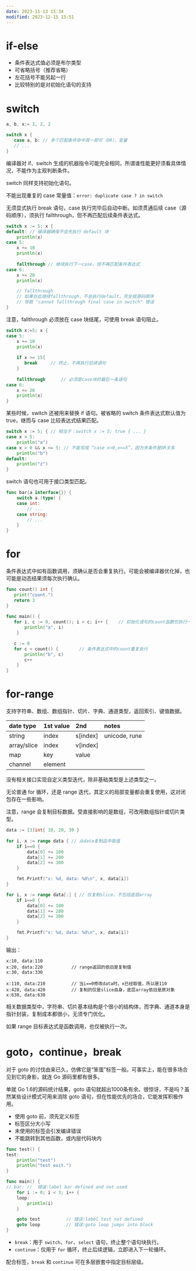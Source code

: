 ```yaml
---
date: 2023-11-13 15:34
modified: 2023-12-15 15:51
---
```


# if-else
- 条件表达式值必须是布尔类型
- 可省略括号（推荐省略）
- 左花括号不能另起一行
- 比较特别的是对初始化语句的支持

# switch
```go
a, b, x:= 1, 2, 2

switch x {
   case a, b: // 多个匹配条件命中其一即可（OR），变量
   // ...
}
```

编译器对 if、switch 生成的机器指令可能完全相同，所谓谁性能更好须看具体情况，不能作为主观判断条件。

switch 同样支持初始化语句。

不能出现重复的 case 常量值：`error: duplicate case ? in switch`

无须显式执行 break 语句，case 执行完毕后自动中断。如须贯通后续 case（源码顺序），须执行 fallthrough，但不再匹配后续条件表达式。
```go
switch x := 5; x { 
default: // 编译器确保不会先执行 default 块
	println(x) 
case 5: 
	x += 10
	println(x) 
	
	fallthrough // 继续执行下一case，但不再匹配条件表达式 
case 6:         
	x += 20      
	println(x) 

	// fallthrough
	// 如果在此继续fallthrough，不会执行default，完全按源码顺序
	// 导致 "cannot fallthrough final case in switch" 错误
}
```

注意，fallthrough 必须放在 case 块结尾，可使用 break 语句阻止。
```go
switch x:=5; x { 
case 5: 
	x += 10
	println(x) 
	
	if x >= 15{ 
	   break     // 终止，不再执行后续语句 
	} 
	
	fallthrough      // 必须是case块的最后一条语句 
case 6: 
	x += 20
	println(x) 
}
```

某些时候，switch 还被用来替换 if 语句。被省略的 switch 条件表达式默认值为 true，继而与 case 比较表达式结果匹配。
```go
switch x := 5; { // 相当于：switch x := 5; true { ... }
case x > 5: 
	println("a") 
case x > 0 && x <= 5: // 不能写成 “case x>0,x<=5”，因为多条件是OR关系 
	println("b")
default: 
	println("z")
}
```

switch 语句也可用于接口类型匹配。
```go
func bar(a interface{}) {
	switch a.(type) {
	case int:
		// ...
	case string:
		// ...
	}
}
```

# for
条件表达式中如有函数调用，须确认是否会重复执行。可能会被编译器优化掉，也可能是动态结果须每次执行确认。
```go
func count() int { 
   print("count.") 
   return 3
} 
  
func main() { 
   for i, c := 0, count(); i < c; i++ {    // 初始化语句的count函数仅执行一次 
       println("a", i) 
    } 

   c := 0
   for c < count() {        // 条件表达式中的count重复执行 
       println("b", c) 
       c++ 
    } 
}
```

# for-range
支持字符串、数组、数组指针、切片、字典、通道类型，返回索引、键值数据。

| date type   | 1st value |      2nd | notes         |
|:------------|:----------|:---------|:--------------|
| string      | index     | s[index] | unicode, rune |
| array/slice | index     | v[index] |               |
| map         | key       | value    |               |
| channel     | element   |          |               |  

没有相关接口实现自定义类型迭代，除非基础类型是上述类型之一。

无论普通 for 循环，还是 range 迭代，其定义的局部变量都会重复使用，这对闭包存在一些影响。

注意，range 会复制目标数据。受直接影响的是数组，可改用数组指针或切片类型。
```go
data := [3]int{ 10, 20, 30 } 
  
for i, x := range data { // 从data复制品中取值
	if i==0 { 
		data[0] += 100
		data[1] += 200
		data[2] += 300
	} 

	fmt.Printf("x: %d, data: %d\n", x, data[i]) 
}

for i, x := range data[:] { // 仅复制slice，不包括底层array
	if i==0 { 
		data[0] += 100
		data[1] += 200
		data[2] += 300
	} 

	fmt.Printf("x: %d, data: %d\n", x, data[i]) 
}
```
输出：
```shell
x:10, data:110
x:20, data:220           // range返回的依旧是复制值 
x:30, data:330
  
x:110, data:210          // 当i==0修改data时，x已经取值，所以是110
x:420, data:420          // 复制的仅是slice自身，底层array依旧是原对象 
x:630, data:630
```

相关数据类型中，字符串、切片基本结构是个很小的结构体，而字典、通道本身是指针封装，复制成本都很小，无须专门优化。

如果 range 目标表达式是函数调用，也仅被执行一次。

# goto，continue，break
对于 goto 的讨伐由来已久，仿佛它是“笨蛋”标签一般。可事实上，能在很多场合见到它的身影，就连 Go 源码里都有很多。

单就 Go 1.6的源码统计结果，goto 语句就超出1000条有余。很惊讶，不是吗？虽然某些设计模式可用来消除 goto 语句，但在性能优先的场合，它能发挥积极作用。

- 使用 goto 前，须先定义标签
- 标签区分大小写
- 未使用的标签会引发编译错误
- 不能跳转到其他函数，或内层代码块内

```go
func test() {
test:
	println("test")
	println("test exit.")
}

func main() {
// bar: //  错误:label bar defined and not used
	for i := 0; i < 3; i++ { 
	loop: 
		println(i)
	} 

	goto test          // 错误:label test not defined
	goto loop          // 错误:goto loop jumps into block
}
```

- `break`：用于 `switch`、`for`、`select` 语句，终止整个语句块执行。
- `continue`：仅用于 `for` 循环，终止后续逻辑，立即进入下一轮循环。

配合标签，`break` 和 `continue` 可在多层嵌套中指定目标层级。
